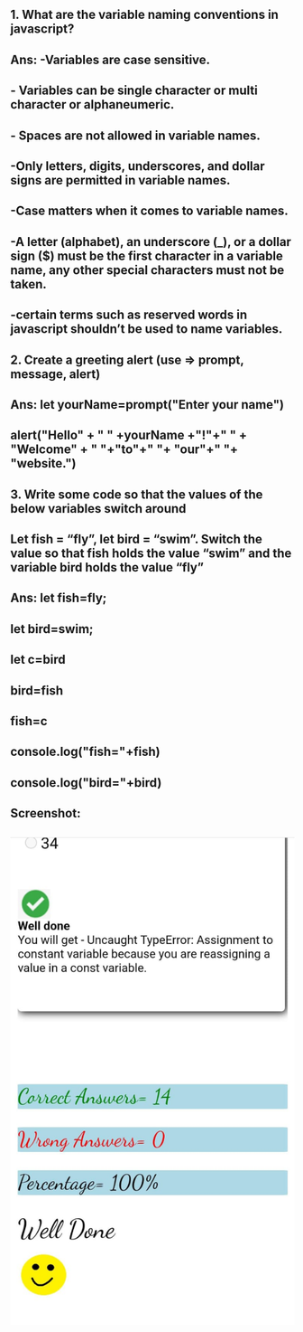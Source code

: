 ## 1. What are the variable naming conventions in javascript?
## Ans: -Variables are case sensitive.
## - Variables can be single character or multi character or alphaneumeric.
## - Spaces are not allowed in variable names.
## -Only letters, digits, underscores, and dollar signs are permitted in variable names.
## -Case matters when it comes to variable names.
## -A letter (alphabet), an underscore (_), or a dollar sign ($) must be the first character in a variable name, any other special characters must not be taken.
## -certain terms such as reserved words in javascript shouldn’t be used to name variables.

## 2. Create a greeting alert (use => prompt, message, alert)
## Ans: let yourName=prompt("Enter your name")
## alert("Hello" + " " +yourName +"!"+" " + "Welcome" + " "+"to"+" "+ "our"+" "+ "website.")

## 3. Write some code so that the values of the below variables switch around 
## Let fish = “fly”, let bird = “swim”. Switch the value so that fish holds the value “swim” and the variable bird holds the value “fly”
## Ans: let fish=fly;
## let bird=swim;
## let c=bird
## bird=fish
## fish=c
## console.log("fish="+fish)
## console.log("bird="+bird)

## Screenshot:
## ![screenshot](./screenshot1.jpg)
